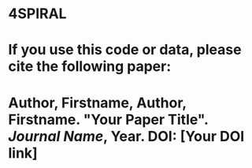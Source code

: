 # 4SPIRAL
# If you use this code or data, please cite the following paper:
# Author, Firstname, Author, Firstname. "Your Paper Title". *Journal Name*, Year. DOI: [Your DOI link]
